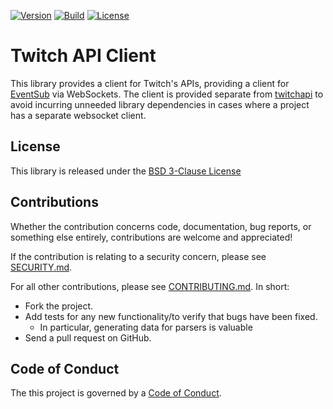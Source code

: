 [![Version](https://img.shields.io/hackage/v/twitchapi-client)][badges:0-hackage]
[![Build](https://img.shields.io/github/actions/workflow/status/wuest/haskell-twitchapi/ci.yaml?branch=main)][badges:1-CI]
[![License](https://img.shields.io/github/license/wuest/haskell-twitchapi-client)][badges:2-license]

# Twitch API Client

This library provides a client for Twitch's APIs, providing a client for
[EventSub][main:0-eventsub] via WebSockets.  The client is provided separate
from [twitchapi][main:1-api] to avoid incurring unneeded library dependencies in
cases where a project has a separate websocket client.

## License

This library is released under the [BSD 3-Clause License][license-1:BSD]

## Contributions

Whether the contribution concerns code, documentation, bug reports, or something
else entirely, contributions are welcome and appreciated!

If the contribution is relating to a security concern, please see
[SECURITY.md][SECURITY].

For all other contributions, please see
[CONTRIBUTING.md][CONTRIBUTING].  In short:

  * Fork the project.
  * Add tests for any new functionality/to verify that bugs have been fixed.
    - In particular, generating data for parsers is valuable
  * Send a pull request on GitHub.

## Code of Conduct

The this project is governed by a [Code of Conduct][code-of-conduct].

[badges:0-hackage]: https://hackage.haskell.org/package/twitchapi-client
[badges:1-CI]: https://github.com/wuest/haskell-twitchapi-client/actions/workflows/ci.yaml
[badges:2-license]: https://github.com/wuest/haskell-twitchapi-client/blob/main/LICENSE
[main:0-eventsub]: https://dev.twitch.tv/docs/eventsub/
[main:1-api]: https://hackage.haskell.org/package/twitchapi
[license-1:BSD]: https://github.com/wuest/haskell-twitchapi-client/blob/main/LICENSE
[SECURITY]: https://github.com/wuest/haskell-twitchapi-client/blob/main/SECURITY.md
[CONTRIBUTING]: https://github.com/wuest/haskell-twitchapi-client/blob/main/CONTRIBUTING.md
[code-of-conduct]: https://github.com/wuest/haskell-twitchapi-client/blob/main/CODE_OF_CONDUCT.md
